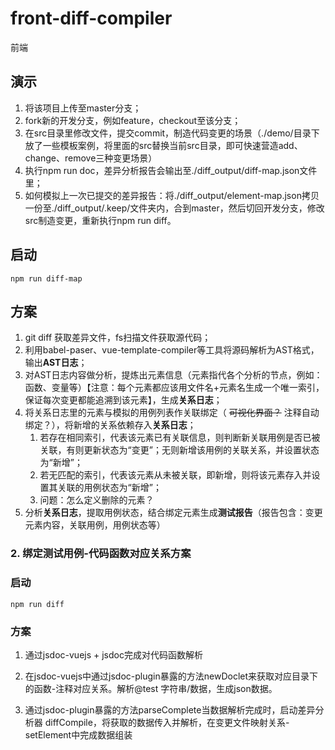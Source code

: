 # front-diff-compiler

前端

## 演示

1. 将该项目上传至master分支；
2. fork新的开发分支，例如feature，checkout至该分支；
3. 在src目录里修改文件，提交commit，制造代码变更的场景（./demo/目录下放了一些模板案例，将里面的src替换当前src目录，即可快速营造add、change、remove三种变更场景）
4. 执行npm run doc，差异分析报告会输出至./diff_output/diff-map.json文件里；
5. 如何模拟上一次已提交的差异报告：将./diff_output/element-map.json拷贝一份至./diff_output/.keep/文件夹内，合到master，然后切回开发分支，修改src制造变更，重新执行npm run diff。

## 启动

`npm run diff-map`

## 方案

1. git diff 获取差异文件，fs扫描文件获取源代码；
2. 利用babel-paser、vue-template-compiler等工具将源码解析为AST格式，输出**AST日志**；
3. 对AST日志内容做分析，提炼出元素信息（元素指代各个分析的节点，例如：函数、变量等）【注意：每个元素都应该用文件名+元素名生成一个唯一索引，保证每次变更都能追溯到该元素】，生成**关系日志**；
4. 将关系日志里的元素与模拟的用例列表作关联绑定（ ~~可视化界面？~~ 注释自动绑定？），将新增的关系依赖存入**关系日志**；
	1. 若存在相同索引，代表该元素已有关联信息，则判断新关联用例是否已被关联，有则更新状态为“变更”；无则新增该用例的关联关系，并设置状态为“新增”；
	2. 若无匹配的索引，代表该元素从未被关联，即新增，则将该元素存入并设置其关联的用例状态为“新增”；
	3. 问题：怎么定义删除的元素？
5. 分析**关系日志**，提取用例状态，结合绑定元素生成**测试报告**（报告包含：变更元素内容，关联用例，用例状态等）

### 2. 绑定测试用例-代码函数对应关系方案
### 启动

`npm run diff`

### 方案
1. 通过jsdoc-vuejs + jsdoc完成对代码函数解析

2. 在jsdoc-vuejs中通过jsdoc-plugin暴露的方法newDoclet来获取对应目录下的函数-注释对应关系。解析@test 字符串/数据，生成json数据。

3. 通过jsdoc-plugin暴露的方法parseComplete当数据解析完成时，启动差异分析器 diffCompile，将获取的数据传入并解析，在变更文件映射关系-setElement中完成数据组装
